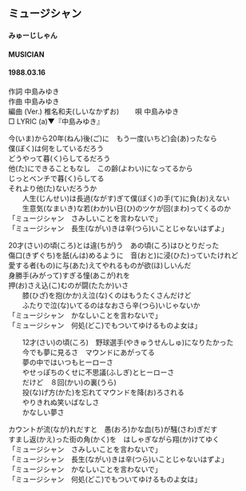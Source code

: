 ## ミュージシャン
#### みゅーじしゃん
#### MUSICIAN
#### 1988.03.16


作詞     中島みゆき  
作曲      中島みゆき  
編曲 (Ver.) 椎名和夫(しいなかずお)　　 
唄     中島みゆき   
□ LYRIC (a)▼『中島みゆき』　   
   
今(いま)から20年(ねん)後(ご)に　もう一度(いちど)会(あ)ったなら  
僕(ぼく)は何をしているだろう  
どうやって暮(く)らしてるだろう  
他(た)にできることもなし　この齢(よわい)になってるから  
じっとベンチで暮(く)らしてる  
それより他(た)ないだろうか  
　　人生(じんせい)は長過(ながす)ぎて僕(ぼく)の手(て)に負(お)えない  
　　生意気(なまいき)な若(わか)い日(ひ)のツケが回(まわ)ってくるのか  
「ミュージシャン　さみしいことを言わないで」  
「ミュージシャン　長生(ながい)きは辛(つら)いことじゃないはずよ」  
  
20才(さい)の頃(ころ)とは違(ちが)う　あの頃(ころ)はひとりだった  
傷口(きずぐち)を舐(んは)めるように　音(おと)に浸(ひた)っていたけれど  
愛する者(もの)に与(あた)えてやれるものが欲(ほ)しいんだ  
身勝手(みがって)すぎる憧(あこが)れを  
押(お)さえ込(こ)むのが闘(たたか)いさ  
　　膝(ひざ)を抱(かか)え泣(な)くのはもうたくさんだけど  
　　ふたりで泣(な)いてるのはなおさら辛(つら)いじゃないか  
「ミュージシャン　かなしいことを言わないで」  
「ミュージシャン　何処(どこ)でもついてゆけるものよ女は」  
  
　　12才(さい)の頃(ころ)　野球選手(やきゅうせんしゅ)になりたかった  
　　今でも夢に見るさ　マウンドにあがってる  
　　夢の中ではいつもヒーローさ  
　　やせっぽちのくせに不思議(ふしぎ)とヒーローさ  
　　だけど　８回(かい)の裏(うら)  
　　投(な)げ方(かた)を忘れてマウンドを降(お)ろされる  
　　やりきれぬ笑いばなしさ  
　　かなしい夢さ  
  
カウントが流(なが)れだすと　愚(おろ)かな血(ち)が騒(さわ)ぎだす  
すまし返(かえ)った街の角(かく)を　はしゃぎながら翔(か)けてゆく  
「ミュージシャン　さみしいことを言わないで」  
「ミュージシャン　長生(ながい)きは辛(つら)いことじゃないはずよ」  
「ミュージシャン　かなしいことを言わないで」  
「ミュージシャン　何処(どこ)でもついてゆけるものよ女は」  